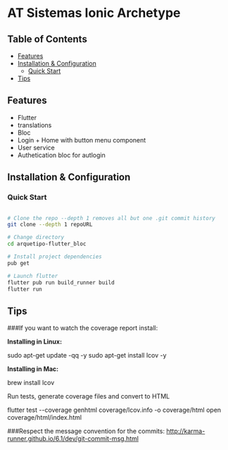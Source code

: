 # AT Sistemas Ionic Archetype

## Table of Contents

- [Features](#features)
- [Installation & Configuration](#installation)
  - [Quick Start](#quick-start)
- [Tips](#tips)

## <a name="features"></a>Features

- Flutter
- translations
- Bloc
- Login + Home with button menu component
- User service
- Authetication bloc for autlogin

## <a name="installation"></a>Installation & Configuration

### <a name="quick-start"></a>Quick Start

```bash

# Clone the repo --depth 1 removes all but one .git commit history
git clone --depth 1 repoURL

# Change directory
cd arquetipo-flutter_bloc

# Install project dependencies
pub get

# Launch flutter
flutter pub run build_runner build
flutter run
```

## <a name="tips"></a>Tips

###If you want to watch the coverage report install:

**Installing in Linux:**

sudo apt-get update -qq -y
sudo apt-get install lcov -y

**Installing in Mac:**

brew install lcov

Run tests, generate coverage files and convert to HTML

flutter test --coverage
genhtml coverage/lcov.info -o coverage/html
open coverage/html/index.html

###Respect the message convention for the commits:
http://karma-runner.github.io/6.1/dev/git-commit-msg.html
